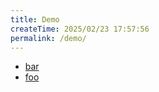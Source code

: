 ```yaml
---
title: Demo
createTime: 2025/02/23 17:57:56
permalink: /demo/
---
```


- [bar](./bar.md)
- [foo](./foo.md)
